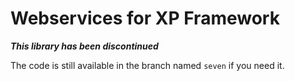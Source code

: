 Webservices for XP Framework
========================================================================

***This library has been discontinued***

The code is still available in the branch named `seven` if you need it.